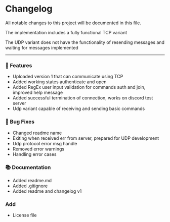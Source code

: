# Changelog

All notable changes to this project will be documented in this file.

The implementation includes a fully functional TCP variant

The UDP variant does not have the functionality of resending messages and waiting for messages implemented

---

### 🚀 Features

- Uploaded version 1 that can communicate using TCP
- Added working states authenticate and open
- Added RegEx user input validation for commands auth and join, improved help message
- Added successful termination of connection, works on discord test server
- Udp variant capable of receiving and sending basic commands

### 🐛 Bug Fixes

- Changed readme name
- Exiting when received err from server, prepared for UDP development
- Udp protocol error msg handle
- Removed error warnings
- Handling error cases

### 📚 Documentation

- Added readme.md
- Added .gitignore
- Added readme and changelog v1

### Add

- License file

<!-- generated by git-cliff -->
